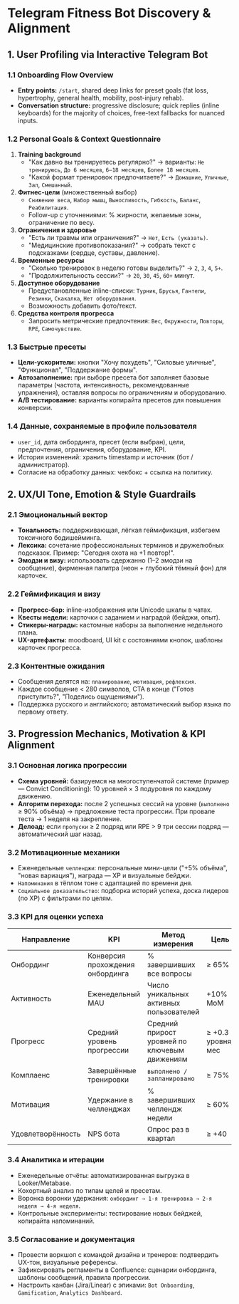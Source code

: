 # Telegram Fitness Bot Discovery & Alignment

## 1. User Profiling via Interactive Telegram Bot
### 1.1 Onboarding Flow Overview
- **Entry points:** `/start`, shared deep links for preset goals (fat loss, hypertrophy, general health, mobility, post-injury rehab).
- **Conversation structure:** progressive disclosure; quick replies (inline keyboards) for the majority of choices, free-text fallbacks for nuanced inputs.

### 1.2 Personal Goals & Context Questionnaire
1. **Training background**
   - "Как давно вы тренируетесь регулярно?" → варианты: `Не тренируюсь`, `До 6 месяцев`, `6–18 месяцев`, `Более 18 месяцев`.
   - "Какой формат тренировок предпочитаете?" → `Домашние`, `Уличные`, `Зал`, `Смешанный`.
2. **Фитнес-цели** (множественный выбор)
   - `Снижение веса`, `Набор мышц`, `Выносливость`, `Гибкость`, `Баланс`, `Реабилитация`.
   - Follow-up с уточнениями: % жирности, желаемые зоны, ограничение по весу.
3. **Ограничения и здоровье**
   - "Есть ли травмы или ограничения?" → `Нет`, `Есть (указать)`.
   - "Медицинские противопоказания?" → собрать текст с подсказками (сердце, суставы, давление).
4. **Временные ресурсы**
   - "Сколько тренировок в неделю готовы выделить?" → `2`, `3`, `4`, `5+`.
   - "Продолжительность сессии?" → `20`, `30`, `45`, `60+` минут.
5. **Доступное оборудование**
   - Предустановленные inline-списки: `Турник`, `Брусья`, `Гантели`, `Резинки`, `Скакалка`, `Нет оборудования`.
   - Возможность добавить фото/текст.
6. **Средства контроля прогресса**
   - Запросить метрические предпочтения: `Вес`, `Окружности`, `Повторы`, `RPE`, `Самочувствие`.

### 1.3 Быстрые пресеты
- **Цели-ускорители:** кнопки "Хочу похудеть", "Силовые уличные", "Функционал", "Поддержание формы".
- **Автозаполнение:** при выборе пресета бот заполняет базовые параметры (частота, интенсивность, рекомендованные упражнения), оставляя вопросы по ограничениям и оборудованию.
- **A/B тестирование:** варианты копирайта пресетов для повышения конверсии.

### 1.4 Данные, сохраняемые в профиле пользователя
- `user_id`, дата онбординга, пресет (если выбран), цели, предпочтения, ограничения, оборудование, KPI.
- История изменений: хранить timestamp и источник (бот / администратор).
- Согласие на обработку данных: чекбокс + ссылка на политику.

## 2. UX/UI Tone, Emotion & Style Guardrails
### 2.1 Эмоциональный вектор
- **Тональность:** поддерживающая, лёгкая геймификация, избегаем токсичного бодишейминга.
- **Лексика:** сочетание профессиональных терминов и дружелюбных подсказок. Пример: "Сегодня охота на +1 повтор!".
- **Эмодзи и визу:** использовать сдержанно (1–2 эмодзи на сообщение), фирменная палитра (неон + глубокий тёмный фон) для карточек.

### 2.2 Геймификация и визу
- **Прогресс-бар:** inline-изображения или Unicode шкалы в чатах.
- **Квесты недели:** карточки с заданием и наградой (бейджи, опыт).
- **Стикеры-награды:** кастомные наборы за выполнение недельного плана.
- **UX-артефакты:** moodboard, UI kit с состояниями кнопок, шаблоны карточек прогресса.

### 2.3 Контентные ожидания
- Сообщения делятся на: `планирование`, `мотивация`, `рефлексия`.
- Каждое сообщение < 280 символов, CTA в конце ("Готов приступить?", "Поделись ощущениями").
- Поддержка русского и английского; автоматический выбор языка по первому ответу.

## 3. Progression Mechanics, Motivation & KPI Alignment
### 3.1 Основная логика прогрессии
- **Схема уровней:** базируемся на многоступенчатой системе (пример — Convict Conditioning): 10 уровней × 3 подуровня по каждому движению.
- **Алгоритм перехода:** после 2 успешных сессий на уровне (`выполнено` ≥ 90% объёма) → предложение теста прогрессии. При провале теста → 1 неделя на закрепление.
- **Делоад:** если `пропуски` ≥ 2 подряд или RPE > 9 три сессии подряд — автоматический шаг назад.

### 3.2 Мотивационные механики
- Еженедельные `челленджи`: персональные мини-цели ("+5% объёма", "новая вариация"), награда — XP и визуальные бейджи.
- `Напоминания` в тёплом тоне с адаптацией по времени дня.
- `Социальное доказательство`: подборка историй успеха, доска лидеров (по XP) с фильтрами по целям.

### 3.3 KPI для оценки успеха
| Направление | KPI | Метод измерения | Цель |
|-------------|-----|-----------------|------|
| Онбординг | Конверсия прохождения онбординга | % завершивших все вопросы | ≥ 65% |
| Активность | Еженедельный MAU | Число уникальных активных пользователей | +10% MoM |
| Прогресс | Средний уровень прогрессии | Средний прирост уровней по ключевым движениям | ≥ +0.3 уровня/мес |
| Комплаенс | Завершённые тренировки | `выполнено / запланировано` | ≥ 75% |
| Мотивация | Удержание в челленджах | % завершивших челлендж недели | ≥ 60% |
| Удовлетворённость | NPS бота | Опрос раз в квартал | ≥ +40 |

### 3.4 Аналитика и итерации
- Еженедельные отчёты: автоматизированная выгрузка в Looker/Metabase.
- Кохортный анализ по типам целей и пресетам.
- Воронка воронки удержания: `онбординг → 1-я тренировка → 2-я неделя → 4-я неделя`.
- Контрольные эксперименты: тестирование новых бейджей, копирайта напоминаний.

### 3.5 Согласование и документация
- Провести воркшоп с командой дизайна и тренеров: подтвердить UX-тон, визуальные референсы.
- Зафиксировать регламенты в Confluence: сценарии онбординга, шаблоны сообщений, правила прогрессии.
- Настроить канбан (Jira/Linear) с эпиками: `Bot Onboarding`, `Gamification`, `Analytics Dashboard`.
